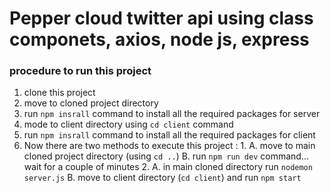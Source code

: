 # Pepper cloud twitter api using class componets, axios, node js, express

### procedure to run this project
1. clone this project 
2. move to cloned project directory
3. run ``` npm insrall ``` command to install all the required packages for server
4. mode to client directory using ``` cd client ``` command
5. run ``` npm insrall ``` command to install all the required packages for client
6. Now there are two methods to execute this project : 
        1.
            A. move to main cloned project directory (using ``` cd .. ```)
            B. run ``` npm run dev ``` command... wait for a couple of minutes
        2. 
            A. in main cloned directory run ``` nodemon server.js ```
            B. move to client directory (``` cd client ```) and run ``` npm start ```
